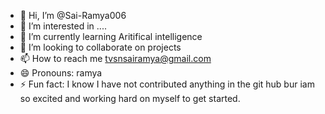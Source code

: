 - 👋 Hi, I’m @Sai-Ramya006
- 👀 I’m interested in ....
- 🌱 I’m currently learning Aritifical intelligence 
- 💞️ I’m looking to collaborate on projects
- 📫 How to reach me tvsnsairamya@gmail.com 
- 😄 Pronouns: ramya
- ⚡ Fun fact: I know I have not contributed anything in the git hub bur iam so excited and working hard on myself to get started.

<!---
Sai-Ramya006/Sai-Ramya006 is a ✨ special ✨ repository because its `README.md` (this file) appears on your GitHub profile.
You can click the Preview link to take a look at your changes.
--->
